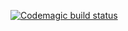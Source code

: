 [![Codemagic build status](https://api.codemagic.io/apps/638b23dc7f68e3862f7c248f/638b23dc7f68e3862f7c248e/status_badge.svg)](https://codemagic.io/apps/638b23dc7f68e3862f7c248f/638b23dc7f68e3862f7c248e/latest_build)
